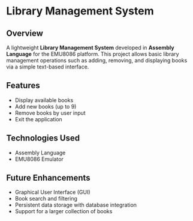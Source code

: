 # Library Management System

## Overview

A lightweight **Library Management System** developed in **Assembly Language** for the EMU8086 platform. This project allows basic library management operations such as adding, removing, and displaying books via a simple text-based interface.

## Features

- Display available books  
- Add new books (up to 9)  
- Remove books by user input  
- Exit the application  

## Technologies Used

- Assembly Language  
- EMU8086 Emulator  

## Future Enhancements

- Graphical User Interface (GUI)  
- Book search and filtering  
- Persistent data storage with database integration  
- Support for a larger collection of books  


